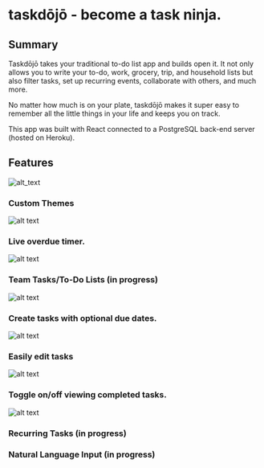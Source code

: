 # taskdōjō - become a task ninja.

## Summary

Taskdōjō takes your traditional to-do list app and builds open it. It not only allows you to write your to-do, work, grocery, trip, and household lists but also filter tasks, set up recurring events, collaborate with others, and much more.

No matter how much is on your plate, taskdōjō makes it super easy to remember all the little things in your life and keeps you on track.

This app was built with React connected to a PostgreSQL back-end server (hosted on Heroku). 

## Features
![alt_text](https://i.imgur.com/oKTdHSR.png "Landing screen")

### Custom Themes
![alt text](https://i.imgur.com/SQdlcox.png "Custom Themes")

### Live overdue timer.
![alt text](https://i.imgur.com/zvXeOws.png "Overdue timer")

### Team Tasks/To-Do Lists (in progress)
![alt text](https://i.imgur.com/mpSuj2z.png "Social tab")

### Create tasks with optional due dates.
![alt text](https://i.imgur.com/zHVmE4e.png "Create task")

### Easily edit tasks
![alt text](https://i.imgur.com/Bd8aIz9.png "Edit task")

### Toggle on/off viewing completed tasks.
![alt text](https://i.imgur.com/pipEGaR.png "Toggle completed tasks")


### Recurring Tasks (in progress)

### Natural Language Input (in progress)

